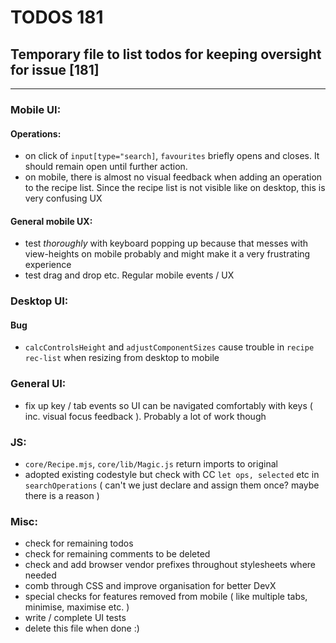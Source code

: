 # TODOS 181
## Temporary file to list todos for keeping oversight for issue [181]

---

### Mobile UI:
#### Operations:
- on click of `input[type="search]`, `favourites` briefly opens and closes. It should remain open until further action.
- on mobile, there is almost no visual feedback when adding an operation to the recipe list. Since the recipe list is not visible like on desktop, this is very confusing UX

#### General mobile UX:
- test *thoroughly* with keyboard popping up because that messes with view-heights on mobile probably and might make it a very frustrating experience
- test drag and drop etc. Regular mobile events / UX

### Desktop UI:
#### Bug
- `calcControlsHeight` and `adjustComponentSizes` cause trouble in `recipe` `rec-list` when resizing from desktop to mobile

### General UI:
- fix up key / tab events so UI can be navigated comfortably with keys ( inc. visual focus feedback ). Probably a lot of work though

### JS:
- `core/Recipe.mjs`, `core/lib/Magic.js` return imports to original
- adopted existing codestyle but check with CC `let ops, selected` etc in `searchOperations` ( can't we just declare and assign them once? maybe there is a reason )

### Misc:
- check for remaining todos
- check for remaining comments to be deleted
- check and add browser vendor prefixes throughout stylesheets where needed
- comb through CSS and improve organisation for better DevX
- special checks for features removed from mobile ( like multiple tabs, minimise, maximise etc. )
- write / complete UI tests
- delete this file when done :)

